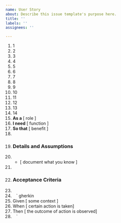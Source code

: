 ```yaml
---
name: User Story
about: Describe this issue template's purpose here.
title: ''
labels: ''
assignees: ''

---
```


1.  1
  2.  2
  3.  3
  4.  4
  5.  5
  6.  6
  7.  7
  8.  8
  9.  9
10.  10
11.  11
12.  12
13.  13
14.  14
  1.   **As a**  [ role ]
  2.   **I need**  [ function ]
  3.   **So that**  [ benefit ]
  4.
  5.   ###  Details and Assumptions
  6.   *   [ document what you know ]
  7.
  8.   ###  Acceptance Criteria
  9.
10.   ` ` ` gherkin
11.   Given   [ some context ]
12.   When [ certain action is taken]
13.   Then  [ the outcome of action is observed]
14.   ` ` `
